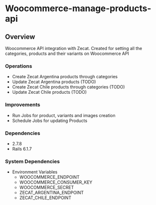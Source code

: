 # Woocommerce-manage-products-api

## Overview

Woocommerce API integration with Zecat.
Created for setting all the categories, products and their variants on Woocommerce API

### Operations

* Create Zecat Argentina products through categories
* Update Zecat Argentina products (TODO)
* Create Zecat Chile products through categories (TODO)
* Update Zecat Chile products (TODO)

### Improvements

* Run Jobs for product, variants and images creation
* Schedule Jobs for updating Products

### Dependencies

* 2.7.8
* Rails 6.1.7

### System Dependencies

* Environment Variables
  * WOOCOMMERCE_ENDPOINT
  * WOOCOMMERCE_CONSUMER_KEY
  * WOOCOMMERCE_SECRET
  * ZECAT_ARGENTINA_ENDPOINT
  * ZECAT_CHILE_ENDPOINT